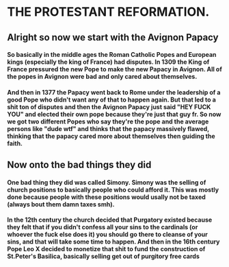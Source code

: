 # THE PROTESTANT REFORMATION.  
## **Alright so now we start with the Avignon Papacy**
#### So basically in the middle ages the Roman Catholic Popes and European kings (especially the king of France) had disputes. In 1309 the King of France pressured the new Pope to make the new Papacy in Avignon. All of the popes in Avignon were bad and only cared about themselves.

#### And then in 1377 the Papacy went back to Rome under the leadership of a good Pope who didn't want any of that to happen again. But that led to a shit ton of disputes and then the Avignon Papacy just said "HEY FUCK YOU" and elected their own pope because they're just that guy fr. So now we got two different Popes who say they're the pope and the average persons like "dude wtf" and thinks that the papacy massively flawed, thinking that the papacy cared more about themselves then guiding the faith.

## **Now onto the bad things they did**

#### One bad thing they did was called Simony. Simony was the selling of church positions to basically people who could afford it. This was mostly done because people with these positions would usally not be taxed (always bout them damn taxes smh).

#### In the 12th century the church decided that Purgatory existed because they felt that if you didn't confess all your sins to the cardinals (or whoever the fuck else does it) you should go there to cleanse of your sins, and that will take some time to happen. And then in the 16th century Pope Leo X decided to monetize that shit to fund the construction of St.Peter's Basilica, basically selling get out of purgitory free cards 